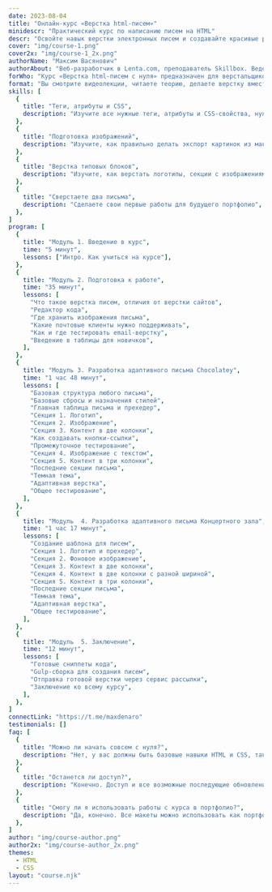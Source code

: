 ```yaml
---
date: 2023-08-04
title: "Онлайн-курс «Верстка html-писем»"
minidescr: "Практический курс по написанию писем на HTML"
descr: "Освойте навык верстки электронных писем и создавайте красивые рассылки с идеальным отображением на любых устройствах"
cover: "img/course-1.png"
cover2x: "img/course-1_2x.png"
authorName: "Максим Васянович"
authorAbout: "Веб-разработчик в Lenta.com, преподаватель Skillbox. Ведет YouTube-канал «Сайта как страсть». Опыт коммерческой разработки 7 лет"
forWho: "Курс «Верстка html-писем с нуля» предназначен для верстальщиков, которые хотят развить свои навыки, изучить что-то новое в сфере, найти новые заказы."
format: "Вы смотрите видеолекции, читаете теорию, делаете верстку вместе со спикером. Второе письмо рекомендуется делать максимально самостоятельно"
skills: [
  {
    title: "Теги, атрибуты и CSS",
    description: "Изучите все нужные теги, атрибуты и CSS-свойства, нужные для верстки писем",
  },
  {
    title: "Подготовка изображений",
    description: "Изучите, как правильно делать экспорт картинок из макета, куда их складывать и как использовать",
  },
  {
    title: "Верстка типовых блоков",
    description: "Изучите, как верстать логотипы, секции с изображениями и фоном, колоночные секции и т.д.",
  },
  {
    title: "Сверстаете два письма",
    description: "Сделаете свои первые работы для будущего портфолио",
  },
]
program: [
  {
    title: "Модуль 1. Введение в курс",
    time: "5 минут",
    lessons: ["Интро. Как учиться на курсе"],
  },
  {
    title: "Модуль 2. Подготовка к работе",
    time: "35 минут",
    lessons: [
      "Что такое верстка писем, отличия от верстки сайтов",
      "Редактор кода",
      "Где хранить изображения письма",
      "Какие почтовые клиенты нужно поддерживать",
      "Как и где тестировать email-верстку",
      "Введение в таблицы для новичков",
    ],
  },
  {
    title: "Модуль 3. Разработка адаптивного письма Chocolatey",
    time: "1 час 48 минут",
    lessons: [
      "Базовая структура любого письма",
      "Базовые сбросы и назначения стилей",
      "Главная таблица письма и прехедер",
      "Секция 1. Логотип",
      "Секция 2. Изображение",
      "Секция 3. Контент в две колонки",
      "Как создавать кнопки-ссылки",
      "Промежуточное тестирование",
      "Секция 4. Изображение с текстом",
      "Секция 5. Контент в три колонки",
      "Последние секции письма",
      "Темная тема",
      "Адаптивная верстка",
      "Общее тестирование",
    ],
  },
  {
    title: "Модуль  4. Разработка адаптивного письма Концертного зала",
    time: "1 час 17 минут",
    lessons: [
      "Создание шаблона для писем",
      "Секция 1. Логотип и прехедер",
      "Секция 2. Фоновое изображение",
      "Секция 3. Контент в две колонки",
      "Секция 4. Контент в две колонки с разной шириной",
      "Секция 5. Контент в три колонки",
      "Последние секции письма",
      "Темная тема",
      "Адаптивная верстка",
      "Общее тестирование",
    ],
  },
  {
    title: "Модуль  5. Заключение",
    time: "12 минут",
    lessons: [
      "Готовые сниппеты кода",
      "Gulp-сборка для создания писем",
      "Отправка готовой верстки через сервис рассылки",
      "Заключение ко всему курсу",
    ],
  },
]
connectLink: "https://t.me/maxdenaro"
testimonials: []
faq: [
  {
    title: "Можно ли начать совсем с нуля?",
    description: "Нет, у вас должны быть базовые навыки HTML и CSS, так как верстка писем - процесс непростой, включающий в себя разные нюансы.",
  },
  {
    title: "Останется ли доступ?",
    description: "Конечно. Доступ и все возможные последующие обновления будут просто появляться на сайте, а у вас к нему останется доступ.",
  },
  {
    title: "Смогу ли я использовать работы с курса в портфолио?",
    description: "Да, конечно. Все макеты можно использовать как портфолио, но только если вы написали письма своими руками :)",
  },
]
author: "img/course-author.png"
author2x: "img/course-author_2x.png"
themes:
  - HTML
  - CSS
layout: "course.njk"
---
```

